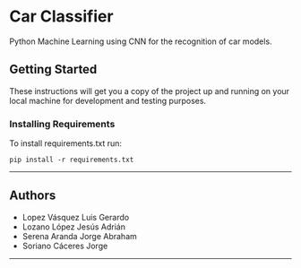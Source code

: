 # Car Classifier

Python Machine Learning using CNN for the recognition of car models.

## Getting Started

These instructions will get you a copy of the project up and running on your local machine for development and testing purposes.

### Installing Requirements

To install requirements.txt run:

```
pip install -r requirements.txt
```
----------------------------------

## Authors

* Lopez Vásquez Luis Gerardo
* Lozano López Jesús Adrián
* Serena Aranda Jorge Abraham
* Soriano Cáceres Jorge

----------------------------------



